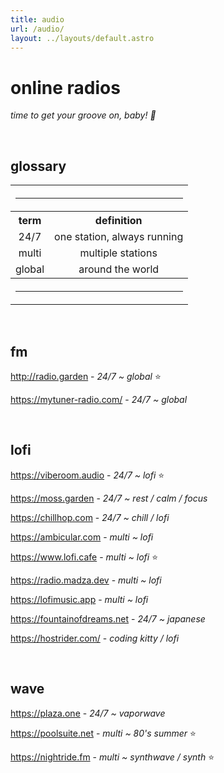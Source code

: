 ```yaml
---
title: audio
url: /audio/
layout: ../layouts/default.astro
---
```


# online radios

_time to get your groove on, baby! 🕺_

<br>

## glossary

<table style="text-align: center">
<th colspan="5"><hr></th></tr>
    <tr>
        <th scope="col">term</th>
        <th scope="col">definition</th>
    </tr>
    <tr>
        <td>24/7</td>
        <td>one station, always running</td>
    </tr>
    <tr>
        <td>multi</td>
        <td>multiple stations</td>
    </tr>
    <tr>
        <td>global</td>
        <td>around the world</td>
    </tr>
    <th colspan="5"><hr></th></tr>
</table>

<br>

## fm

http://radio.garden - _24/7 ~ global_ ⭐

https://mytuner-radio.com/ - _24/7 ~ global_

<br>

## lofi

https://viberoom.audio - _24/7 ~ lofi_ ⭐

https://moss.garden - _24/7 ~ rest / calm / focus_

https://chillhop.com - _24/7 ~ chill / lofi_

https://ambicular.com - _multi ~ lofi_

https://www.lofi.cafe - _multi ~ lofi_ ⭐

https://radio.madza.dev - _multi ~ lofi_

https://lofimusic.app - _multi ~ lofi_

https://fountainofdreams.net - _24/7 ~ japanese_

https://hostrider.com/ - _coding kitty / lofi_

<br>

## wave

https://plaza.one - _24/7 ~ vaporwave_

https://poolsuite.net - _multi ~ 80's summer_ ⭐

https://nightride.fm - _multi ~ synthwave / synth_ ⭐
